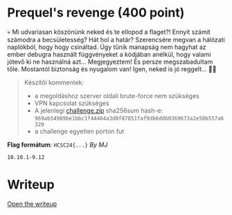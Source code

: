 # Prequel's revenge (400 point)
💀 Mi udvariasan köszönünk neked és te ellopod a flaget?! Ennyit számít számodra a becsületesség? Hát hol a határ? Szerencsére megvan a hálózati naplókból, hogy hogy csináltad. Úgy tűnik manapság nem hagyhat az ember debugra használt függvényeket a kódjában anélkül, hogy valami jótevő ki ne használná azt... Megjegyeztem! És persze megszabadultam tőle. Mostantól biztonság és nyugalom van! Igen, neked is jó reggelt... 😮‍💨

> Készítői kommentek:
>-  a megoldáshoz szerver oldali brute-force nem szükséges
>-  VPN kapcsolat szükséges
>-  A jelenlegi [challenge.zip](files/challenge.zip) sha256sum hash-e:
> `969ab54989be1bbc1f44464a3d0f87851faf9db6dd60369673a2e50b557a6320`
>-  a challenge egyetlen porton fut

**Flag formátum**: `HCSC24{...}`
*By MJ*

`10.10.1-9.12`

# Writeup
[Open the writeup](WRITEUP.md)